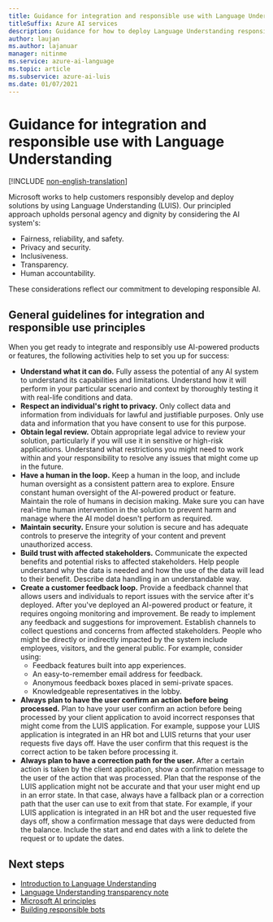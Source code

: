 ```yaml
---
title: Guidance for integration and responsible use with Language Understanding
titleSuffix: Azure AI services
description: Guidance for how to deploy Language Understanding responsibly, based on the knowledge and understanding from the team that created this product.
author: laujan
ms.author: lajanuar
manager: nitinme
ms.service: azure-ai-language
ms.topic: article
ms.subservice: azure-ai-luis
ms.date: 01/07/2021
---
```


# Guidance for integration and responsible use with Language Understanding

[!INCLUDE [non-english-translation](../includes/non-english-translation.md)]

Microsoft works to help customers responsibly develop and deploy solutions by using Language Understanding (LUIS). Our principled approach upholds personal agency and dignity by considering the AI system's:

- Fairness, reliability, and safety.
- Privacy and security.
- Inclusiveness.
- Transparency.
- Human accountability.

These considerations reflect our commitment to developing responsible AI.

## General guidelines for integration and responsible use principles

When you get ready to integrate and responsibly use AI-powered products or features, the following activities help to set you up for success:

* **Understand what it can do.** Fully assess the potential of any AI system to understand its capabilities and limitations. Understand how it will perform in your particular scenario and context by thoroughly testing it with real-life conditions and data.
* **Respect an individual's right to privacy.** Only collect data and information from individuals for lawful and justifiable purposes. Only use data and information that you have consent to use for this purpose.
* **Obtain legal review.** Obtain appropriate legal advice to review your solution, particularly if you will use it in sensitive or high-risk applications. Understand what restrictions you might need to work within and your responsibility to resolve any issues that might come up in the future.
* **Have a human in the loop.** Keep a human in the loop, and include human oversight as a consistent pattern area to explore. Ensure constant human oversight of the AI-powered product or feature. Maintain the role of humans in decision making. Make sure you can have real-time human intervention in the solution to prevent harm and manage where the AI model doesn't perform as required.
* **Maintain security.** Ensure your solution is secure and has adequate controls to preserve the integrity of your content and prevent unauthorized access.
* **Build trust with affected stakeholders.** Communicate the expected benefits and potential risks to affected stakeholders. Help people understand why the data is needed and how the use of the data will lead to their benefit. Describe data handling in an understandable way.
* **Create a customer feedback loop.** Provide a feedback channel that allows users and individuals to report issues with the service after it's deployed. After you've deployed an AI-powered product or feature, it requires ongoing monitoring and improvement. Be ready to implement any feedback and suggestions for improvement. Establish channels to collect questions and concerns from affected stakeholders. People who might be directly or indirectly impacted by the system include employees, visitors, and the general public. For example, consider using:
    - Feedback features built into app experiences.
    - An easy-to-remember email address for feedback.
    - Anonymous feedback boxes placed in semi-private spaces.
    - Knowledgeable representatives in the lobby.
* **Always plan to have the user confirm an action before being processed.** Plan to have your user confirm an action before being processed by your client application to avoid incorrect responses that might come from the LUIS application. For example, suppose your LUIS application is integrated in an HR bot and LUIS returns that your user requests five days off. Have the user confirm that this request is the correct action to be taken before processing it.
* **Always plan to have a correction path for the user.** After a certain action is taken by the client application, show a confirmation message to the user of the action that was processed. Plan that the response of the LUIS application might not be accurate and that your user might end up in an error state. In that case, always have a fallback plan or a correction path that the user can use to exit from that state. For example, if your LUIS application is integrated in an HR bot and the user requested five days off, show a confirmation message that days were deducted from the balance. Include the start and end dates with a link to delete the request or to update the dates.

## Next steps

* [Introduction to Language Understanding](/azure/ai-services/luis/what-is-luis)
* [Language Understanding transparency note](luis-transparency-note.md)
* [Microsoft AI principles](https://www.microsoft.com/ai/responsible-ai?rtc=1&activetab=pivot1%3aprimaryr6)
* [Building responsible bots](https://www.microsoft.com/research/uploads/prod/2018/11/Bot_Guidelines_Nov_2018.pdf)
